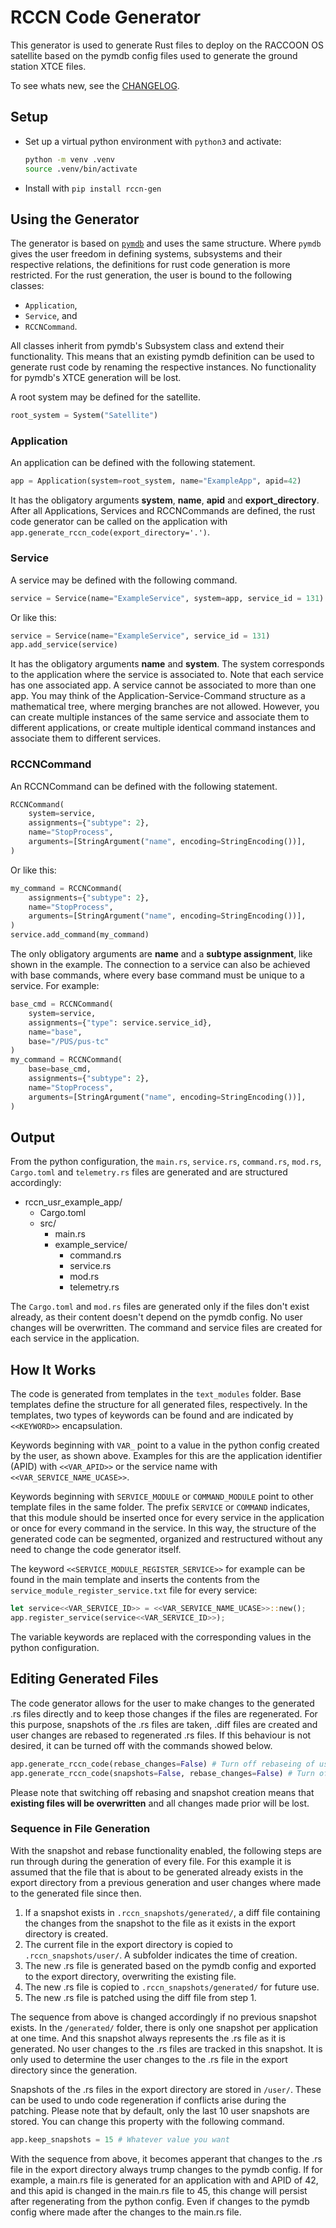 # RCCN Code Generator
This generator is used to generate Rust files to deploy on the RACCOON OS satellite based on the pymdb config files used to generate the ground station XTCE files.

To see whats new, see the [CHANGELOG](CHANGELOG.md).
## Setup
- Set up a virtual python environment with `python3` and activate:
    ```zsh
    python -m venv .venv
    source .venv/bin/activate
    ```
- Install with `pip install rccn-gen`

## Using the Generator
The generator is based on [`pymdb`](https://github.com/yamcs/pymdb) and uses the same structure. Where `pymdb` gives the user freedom in defining systems, subsystems and their respective relations, the definitions for rust code generation is more restricted. For the rust generation, the user is bound to the following classes:
- `Application`,
- `Service`, and
- `RCCNCommand`.

All classes inherit from pymdb's Subsystem class and extend their functionality. This means that an existing pymdb definition can be used to generate rust code by renaming the respective instances. No functionality for pymdb's XTCE generation will be lost. 

A root system may be defined for the satellite.
```python
root_system = System("Satellite")
```

### Application
An application can be defined with the following statement.
```python
app = Application(system=root_system, name="ExampleApp", apid=42)
```
It has the obligatory arguments **system**, **name**, **apid** and **export_directory**. After all Applications, Services and RCCNCommands are defined, the rust code generator can be called on the application with `app.generate_rccn_code(export_directory='.')`.

### Service

A service may be defined with the following command.
```python
service = Service(name="ExampleService", system=app, service_id = 131)
```
Or like this:
```python
service = Service(name="ExampleService", service_id = 131)
app.add_service(service)
```

It has the obligatory arguments **name** and **system**. The system corresponds to the application where the service is associated to. Note that each service has one associated app. A service cannot be associated to more than one app. You may think of the Application-Service-Command structure as a mathematical tree, where merging branches are not allowed. However, you can create multiple instances of the same service and associate them to different applications, or create multiple identical command instances and associate them to different services. 

### RCCNCommand
An RCCNCommand can be defined with the following statement.
```python
RCCNCommand(
    system=service,
    assignments={"subtype": 2},
    name="StopProcess",
    arguments=[StringArgument("name", encoding=StringEncoding())],
)
```

Or like this:
```python
my_command = RCCNCommand(
    assignments={"subtype": 2},
    name="StopProcess",
    arguments=[StringArgument("name", encoding=StringEncoding())],
)
service.add_command(my_command)
```

The only obligatory arguments are **name** and a **subtype assignment**, like shown in the example. The connection to a service can also be achieved with base commands, where every base command must be unique to a service. For example:

```python
base_cmd = RCCNCommand(
    system=service,
    assignments={"type": service.service_id},
    name="base",
    base="/PUS/pus-tc"
)
my_command = RCCNCommand(
    base=base_cmd,
    assignments={"subtype": 2},
    name="StopProcess",
    arguments=[StringArgument("name", encoding=StringEncoding())],
)
```

## Output
From the python configuration, the `main.rs`, `service.rs`, `command.rs`, `mod.rs`, `Cargo.toml` and `telemetry.rs` files are generated and are structured accordingly:
- rccn_usr_example_app/
    - Cargo.toml
    - src/
        - main.rs
        - example_service/
            - command.rs
            - service.rs
            - mod.rs
            - telemetry.rs

The `Cargo.toml` and `mod.rs` files are generated only if the files don't exist already, as their content doesn't depend on the pymdb config. No user changes will be overwritten. The command and service files are created for each service in the application. 

## How It Works
The code is generated from templates in the `text_modules` folder. Base templates define the structure for all generated files, respectively. In the templates, two types of keywords can be found and are indicated by `<<KEYWORD>>` encapsulation. 

Keywords beginning with `VAR_` point to a value in the python config created by the user, as shown above. Examples for this are the application identifier (APID) with `<<VAR_APID>>` or the service name with `<<VAR_SERVICE_NAME_UCASE>>`. 

Keywords beginning with `SERVICE_MODULE` or `COMMAND_MODULE` point to other template files in the same folder. The prefix `SERVICE` or `COMMAND` indicates, that this module should be inserted once for every service in the application or once for every command in the service. In this way, the structure of the generated code can be segmented, organized and restructured without any need to change the code generator itself. 

The keyword `<<SERVICE_MODULE_REGISTER_SERVICE>>` for example can be found in the main template and inserts the contents from the `service_module_register_service.txt` file for every service:

```rust
let service<<VAR_SERVICE_ID>> = <<VAR_SERVICE_NAME_UCASE>>::new();
app.register_service(service<<VAR_SERVICE_ID>>);
```

The variable keywords are replaced with the corresponding values in the python configuration. 

## Editing Generated Files
The code generator allows for the user to make changes to the generated .rs files directly and to keep those changes if the files are regenerated. For this purpose, snapshots of the .rs files are taken, .diff files are created and user changes are rebased to regenerated .rs files. If this behaviour is not desired, it can be turned off with the commands showed below.

```python
app.generate_rccn_code(rebase_changes=False) # Turn off rebaseing of user changes to newly generated .rs files
app.generate_rccn_code(snapshots=False, rebase_changes=False) # Turn of rebaseing and snapshot creation 
```

Please note that switching off rebasing and snapshot creation means that **existing files will be overwritten** and all changes made prior will be lost. 

### Sequence in File Generation
With the snapshot and rebase functionality enabled, the following steps are run through during the generation of every file. For this example it is assumed that the file that is about to be generated already exists in the export directory from a previous generation and user changes where made to the generated file since then. 

1. If a snapshot exists in `.rccn_snapshots/generated/`, a diff file containing the changes from the snapshot to the file as it exists in the export directory is created.
2. The current file in the export directory is copied to `.rccn_snapshots/user/`. A subfolder indicates the time of creation.
3. The new .rs file is generated based on the pymdb config and exported to the export directory, overwriting the existing file.
4. The new .rs file is copied to `.rccn_snapshots/generated/` for future use.
5. The new .rs file is patched using the diff file from step 1.

The sequence from above is changed accordingly if no previous snapshot exists. In the `/generated/` folder, there is only one snapshot per application at one time. And this snapshot always represents the .rs file as it is generated. No user changes to the .rs files are tracked in this snapshot. It is only used to determine the user changes to the .rs file in the export directory since the generation.

Snapshots of the .rs files in the export directory are stored in `/user/`. These can be used to undo code regeneration if conflicts arise during the patching. Please note that by default, only the last 10 user snapshots are stored. You can change this property with the following command.

```python
app.keep_snapshots = 15 # Whatever value you want
```

With the sequence from above, it becomes apperant that changes to the .rs file in the export directory always trump changes to the pymdb config. If for example, a main.rs file is generated for an application with and APID of 42, and this apid is changed in the main.rs file to 45, this change will persist after regenerating from the python config. Even if changes to the pymdb config where made after the changes to the main.rs file. 
